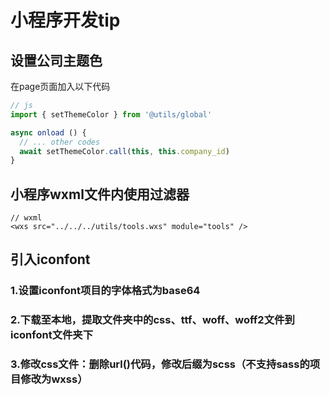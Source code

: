 # 小程序开发tip

## 设置公司主题色

在page页面加入以下代码

```js
// js
import { setThemeColor } from '@utils/global'

async onload () {
  // ... other codes
  await setThemeColor.call(this, this.company_id)
}
```

## 小程序wxml文件内使用过滤器

```wxml
// wxml
<wxs src="../../../utils/tools.wxs" module="tools" />
```

## 引入iconfont

### 1.设置iconfont项目的字体格式为base64

### 2.下载至本地，提取文件夹中的css、ttf、woff、woff2文件到iconfont文件夹下

### 3.修改css文件：删除url()代码，修改后缀为scss（不支持sass的项目修改为wxss）